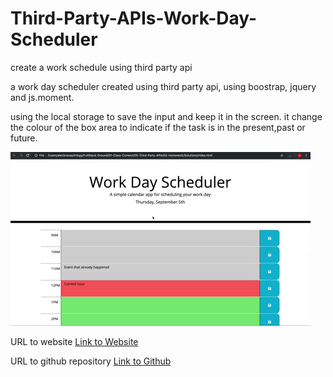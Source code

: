 # Third-Party-APIs-Work-Day-Scheduler
create a work schedule using third party api 

a work day scheduler created using third party api,
using boostrap, jquery and js.moment.

using the local storage to save the input and keep it in the screen.
it change the colour of the box area to indicate if the task is in the present,past or future.

![A user clicks on slots on the color-coded calendar and edits the events.](./Assets/img/05-third-party-apis-homework-demo.gif)

URL to website
[Link to Website](https://fadesoner.github.io/Third-Party-APIs-Work-Day-Scheduler/)

URL to github repository
[Link to Github](https://github.com/FadesOner)